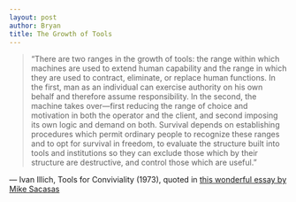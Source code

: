 ```yaml
---
layout: post
author: Bryan
title: The Growth of Tools
---
```

> “There are two ranges in the growth of tools: the range within which machines are used to extend human capability and the range in which they are used to contract, eliminate, or replace human functions. In the first, man as an individual can exercise authority on his own behalf and therefore assume responsibility. In the second, the machine takes over—first reducing the range of choice and motivation in both the operator and the client, and second imposing its own logic and demand on both. Survival depends on establishing procedures which permit ordinary people to recognize these ranges and to opt for survival in freedom, to evaluate the structure built into tools and institutions so they can exclude those which by their structure are destructive, and control those which are useful.”

— Ivan Illich, Tools for Conviviality (1973), quoted in [this wonderful essay by Mike Sacasas](https://theconvivialsociety.substack.com/p/care-friendship-hospitality-reflections)
